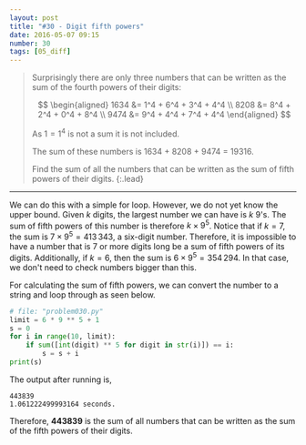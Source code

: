 ```yaml
---
layout: post
title: "#30 - Digit fifth powers"
date: 2016-05-07 09:15
number: 30
tags: [05_diff]
---
```

> Surprisingly there are only three numbers that can be written as the sum of the fourth powers of their digits:
> 
> $$
> \begin{aligned}
> 1634 &= 1^4 + 6^4 + 3^4 + 4^4
> \\
> 8208 &= 8^4 + 2^4 + 0^4 + 8^4
> \\
> 9474 &= 9^4 + 4^4 + 7^4 + 4^4
> \end{aligned}
> $$
> 
> As $1=1^4$ is not a sum it is not included.
> 
> The sum of these numbers is 1634 + 8208 + 9474 = 19316.
> 
> Find the sum of all the numbers that can be written as the sum of fifth powers of their digits.
{:.lead}
* * *

We can do this with a simple for loop. However, we do not yet know the upper bound. Given $k$ digits, the largest number we can have is $k$ 9's. The sum of fifth powers of this number is therefore $k\times 9^5$. Notice that if $k=7$, the sum is $7\times 9^5 = 413\,343$, a six-digit number. Therefore, it is impossible to have a number that is 7 or more digits long be a sum of fifth powers of its digits. Additionally, if $k=6$, then the sum is $6\times 9^5 = 354\,294$. In that case, we don't need to check numbers bigger than this.

For calculating the sum of fifth powers, we can convert the number to a string and loop through as seen below.
```python
# file: "problem030.py"
limit = 6 * 9 ** 5 + 1
s = 0
for i in range(10, limit):
    if sum([int(digit) ** 5 for digit in str(i)]) == i:
        s = s + i
print(s)
```
The output after running is,
```
443839
1.061222499993164 seconds.
```
Therefore, **443839** is the sum of all numbers that can be written as the sum of the fifth powers of their digits.